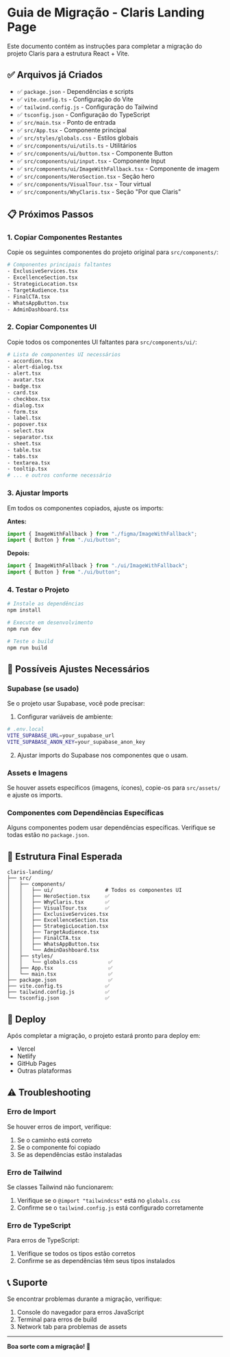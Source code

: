 # Guia de Migração - Claris Landing Page

Este documento contém as instruções para completar a migração do projeto Claris para a estrutura React + Vite.

## ✅ Arquivos já Criados

- ✅ `package.json` - Dependências e scripts
- ✅ `vite.config.ts` - Configuração do Vite
- ✅ `tailwind.config.js` - Configuração do Tailwind
- ✅ `tsconfig.json` - Configuração do TypeScript
- ✅ `src/main.tsx` - Ponto de entrada
- ✅ `src/App.tsx` - Componente principal
- ✅ `src/styles/globals.css` - Estilos globais
- ✅ `src/components/ui/utils.ts` - Utilitários
- ✅ `src/components/ui/button.tsx` - Componente Button
- ✅ `src/components/ui/input.tsx` - Componente Input
- ✅ `src/components/ui/ImageWithFallback.tsx` - Componente de imagem
- ✅ `src/components/HeroSection.tsx` - Seção hero
- ✅ `src/components/VisualTour.tsx` - Tour virtual
- ✅ `src/components/WhyClaris.tsx` - Seção "Por que Claris"

## 📋 Próximos Passos

### 1. Copiar Componentes Restantes

Copie os seguintes componentes do projeto original para `src/components/`:

```bash
# Componentes principais faltantes
- ExclusiveServices.tsx
- ExcellenceSection.tsx  
- StrategicLocation.tsx
- TargetAudience.tsx
- FinalCTA.tsx
- WhatsAppButton.tsx
- AdminDashboard.tsx
```

### 2. Copiar Componentes UI

Copie todos os componentes UI faltantes para `src/components/ui/`:

```bash
# Lista de componentes UI necessários
- accordion.tsx
- alert-dialog.tsx
- alert.tsx
- avatar.tsx
- badge.tsx
- card.tsx
- checkbox.tsx
- dialog.tsx
- form.tsx
- label.tsx
- popover.tsx
- select.tsx
- separator.tsx
- sheet.tsx
- table.tsx
- tabs.tsx
- textarea.tsx
- tooltip.tsx
# ... e outros conforme necessário
```

### 3. Ajustar Imports

Em todos os componentes copiados, ajuste os imports:

**Antes:**
```typescript
import { ImageWithFallback } from "./figma/ImageWithFallback";
import { Button } from "./ui/button";
```

**Depois:**
```typescript
import { ImageWithFallback } from "./ui/ImageWithFallback";
import { Button } from "./ui/button";
```

### 4. Testar o Projeto

```bash
# Instale as dependências
npm install

# Execute em desenvolvimento
npm run dev

# Teste o build
npm run build
```

## 🔧 Possíveis Ajustes Necessários

### Supabase (se usado)
Se o projeto usar Supabase, você pode precisar:

1. Configurar variáveis de ambiente:
```bash
# .env.local
VITE_SUPABASE_URL=your_supabase_url
VITE_SUPABASE_ANON_KEY=your_supabase_anon_key
```

2. Ajustar imports do Supabase nos componentes que o usam.

### Assets e Imagens
Se houver assets específicos (imagens, ícones), copie-os para `src/assets/` e ajuste os imports.

### Componentes com Dependências Específicas
Alguns componentes podem usar dependências específicas. Verifique se todas estão no `package.json`.

## 📱 Estrutura Final Esperada

```
claris-landing/
├── src/
│   ├── components/
│   │   ├── ui/                 # Todos os componentes UI
│   │   ├── HeroSection.tsx     ✅
│   │   ├── WhyClaris.tsx       ✅
│   │   ├── VisualTour.tsx      ✅
│   │   ├── ExclusiveServices.tsx
│   │   ├── ExcellenceSection.tsx
│   │   ├── StrategicLocation.tsx
│   │   ├── TargetAudience.tsx
│   │   ├── FinalCTA.tsx
│   │   ├── WhatsAppButton.tsx
│   │   └── AdminDashboard.tsx
│   ├── styles/
│   │   └── globals.css          ✅
│   ├── App.tsx                  ✅
│   └── main.tsx                 ✅
├── package.json                 ✅
├── vite.config.ts              ✅
├── tailwind.config.js          ✅
└── tsconfig.json               ✅
```

## 🚀 Deploy

Após completar a migração, o projeto estará pronto para deploy em:
- Vercel
- Netlify  
- GitHub Pages
- Outras plataformas

## ⚠️ Troubleshooting

### Erro de Import
Se houver erros de import, verifique:
1. Se o caminho está correto
2. Se o componente foi copiado
3. Se as dependências estão instaladas

### Erro de Tailwind
Se classes Tailwind não funcionarem:
1. Verifique se o `@import "tailwindcss"` está no `globals.css`
2. Confirme se o `tailwind.config.js` está configurado corretamente

### Erro de TypeScript
Para erros de TypeScript:
1. Verifique se todos os tipos estão corretos
2. Confirme se as dependências têm seus tipos instalados

## 📞 Suporte

Se encontrar problemas durante a migração, verifique:
1. Console do navegador para erros JavaScript
2. Terminal para erros de build
3. Network tab para problemas de assets

---

**Boa sorte com a migração! 🎉**